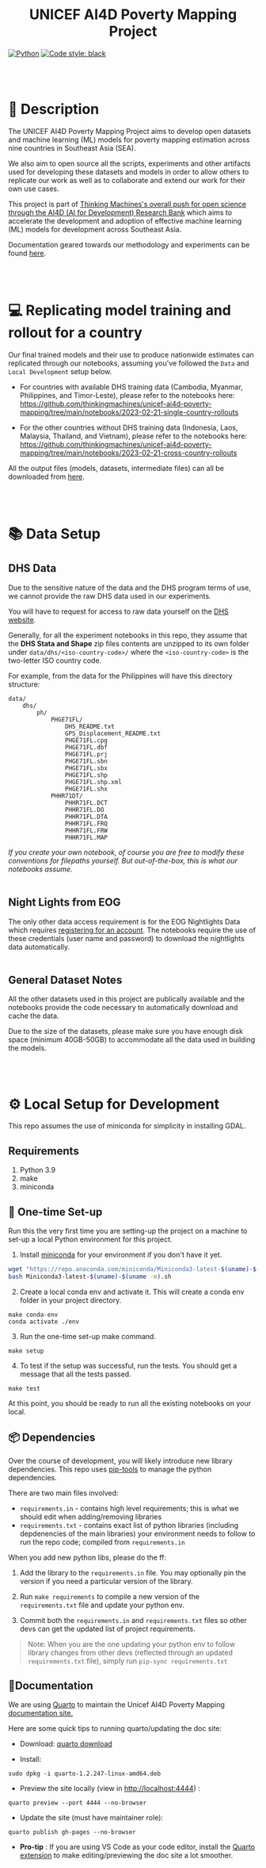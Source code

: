 <div align="center">

# UNICEF AI4D Poverty Mapping Project

</div>

<a href="https://www.python.org/"><img alt="Python" src="https://img.shields.io/badge/-Python 3.9-blue?style=for-the-badge&logo=python&logoColor=white"></a>
<a href="https://black.readthedocs.io/en/stable/"><img alt="Code style: black" src="https://img.shields.io/badge/code%20style-black-black.svg?style=for-the-badge&labelColor=gray"></a>

<br/>
<br/>


# 📜 Description

The UNICEF AI4D Poverty Mapping Project aims to develop open datasets and machine learning (ML) models for poverty mapping estimation across nine countries in Southeast Asia (SEA).

We also aim to open source all the scripts, experiments and other artifacts used for developing these datasets and models in order to allow others to replicate our work as well as to collaborate and extend our work for their own use cases.

This project is part of [Thinking Machines's overall push for open science through the AI4D (AI for Development) Research Bank](https://stories.thinkingmachin.es/unicef-ai4d-research-bank/) which aims to accelerate the development and adoption of effective machine learning (ML) models for 
development across Southeast Asia.

Documentation geared towards our methodology and experiments can be found [here](https://thinkingmachines.github.io/unicef-ai4d-poverty-mapping).

<br/>
<br/>

# 💻 Replicating model training and rollout for a country

Our final trained models and their use to produce nationwide estimates can replicated through our notebooks, assuming you've followed the `Data` and `Local Development` setup below.


* For countries with available DHS training data (Cambodia, Myanmar, Philippines, and Timor-Leste), please refer to the notebooks here:  https://github.com/thinkingmachines/unicef-ai4d-poverty-mapping/tree/main/notebooks/2023-02-21-single-country-rollouts

* For the other countries without DHS training data (Indonesia, Laos, Malaysia, Thailand, and Vietnam), please refer to the notebooks here: https://github.com/thinkingmachines/unicef-ai4d-poverty-mapping/tree/main/notebooks/2023-02-21-cross-country-rollouts


All the output files (models, datasets, intermediate files) can all be downloaded from [here](https://drive.google.com/drive/u/0/folders/1QX0xJc6MHxY7dzIsVMDm5TH0F-NwXhBW). 

<br/>
<br/>

# 📚 Data Setup

## DHS Data

Due to the sensitive nature of the data and the DHS program terms of use, we cannot provide the raw DHS data used in our experiments. 

You will have to request for access to raw data yourself on the [DHS website](https://dhsprogram.com/data/new-user-registration.cfm). 

Generally, for all the experiment notebooks in this repo, they assume that the **DHS Stata and Shape** zip files contents are unzipped to its own folder under `data/dhs/<iso-country-code>/` where the `<iso-country-code>` is the two-letter ISO country code.

For example, from the data for the Philippines will have this directory structure:
```
data/
    dhs/
        ph/
            PHGE71FL/
                DHS_README.txt
                GPS_Displacement_README.txt
                PHGE71FL.cpg
                PHGE71FL.dbf
                PHGE71FL.prj
                PHGE71FL.sbn
                PHGE71FL.sbx
                PHGE71FL.shp
                PHGE71FL.shp.xml
                PHGE71FL.shx
            PHHR71DT/
                PHHR71FL.DCT
                PHHR71FL.DO
                PHHR71FL.DTA
                PHHR71FL.FRQ
                PHHR71FL.FRW
                PHHR71FL.MAP
```

*If you create your own notebook, of course you are free to modify these conventions for filepaths yourself. But out-of-the-box, this is what our notebooks assume.*
<br/>
<br/>
## Night Lights from EOG

The only other data access requirement is for the EOG Nightlights Data which requires [registering for an account](https://eogdata.mines.edu/products/register). The notebooks require the use of these credentials (user name and password) to download the nightlights data automatically.
<br/>
<br/>

## General Dataset Notes
All the other datasets used in this project are publically available and the notebooks provide the code necessary to automatically download and cache the data.

Due to the size of the datasets, please make sure you have enough disk space (minimum 40GB-50GB) to accommodate all the data used in building the models.

<br/>
<br/>

# ⚙️ Local Setup for Development

This repo assumes the use of miniconda for simplicity in installing GDAL.


## Requirements

1. Python 3.9
2. make
3. miniconda


## 🐍 One-time Set-up
Run this the very first time you are setting-up the project on a machine to set-up a local Python environment for this project.

1. Install [miniconda](https://docs.conda.io/en/latest/miniconda.html) for your environment if you don't have it yet.
```bash
wget "https://repo.anaconda.com/miniconda/Miniconda3-latest-$(uname)-$(uname -m).sh"
bash Miniconda3-latest-$(uname)-$(uname -m).sh
```

2. Create a local conda env and activate it. This will create a conda env folder in your project directory.
```
make conda-env
conda activate ./env
```

3. Run the one-time set-up make command.
```
make setup
```

4. To test if the setup was successful, run the tests. You should get a message that all the tests passed.
```
make test
```

At this point, you should be ready to run all the existing notebooks on your local.


## 📦 Dependencies

Over the course of development, you will likely introduce new library dependencies. This repo uses [pip-tools](https://github.com/jazzband/pip-tools) to manage the python dependencies.

There are two main files involved:
* `requirements.in` - contains high level requirements; this is what we should edit when adding/removing libraries
* `requirements.txt` - contains exact list of python libraries (including depdenencies of the main libraries) your environment needs to follow to run the repo code; compiled from `requirements.in`


When you add new python libs, please do the ff:

1. Add the library to the `requirements.in` file. You may optionally pin the version if you need a particular version of the library.

2. Run `make requirements` to compile a new version of the `requirements.txt` file and update your python env.

3. Commit both the `requirements.in` and `requirements.txt` files so other devs can get the updated list of project requirements.

> Note: When you are the one updating your python env to follow library changes from other devs (reflected through an updated `requirements.txt` file), simply run `pip-sync requirements.txt`


## 📜Documentation 

We are using [Quarto](https://quarto.org/) to maintain the Unicef AI4D Poverty Mapping [documentation site.](https://thinkingmachines.github.io/unicef-ai4d-poverty-mapping/) 

Here are some quick tips to running quarto/updating the doc site:

* Download: 
[quarto download](https://quarto.org/docs/get-started/)

* Install:
```
sudo dpkg -i quarto-1.2.247-linux-amd64.deb
```

* Preview the site locally (view in [http://localhost:4444](http://localhost:4444)) :
```
quarto preview --port 4444 --no-browser
```

* Update the site (must have maintainer role):
```
quarto publish gh-pages --no-browser
```
* **Pro-tip** : If you are using VS Code as your code editor, install the [Quarto extension](https://marketplace.visualstudio.com/items?itemName=quarto.quarto) to make editing/previewing the doc site a lot smoother.


